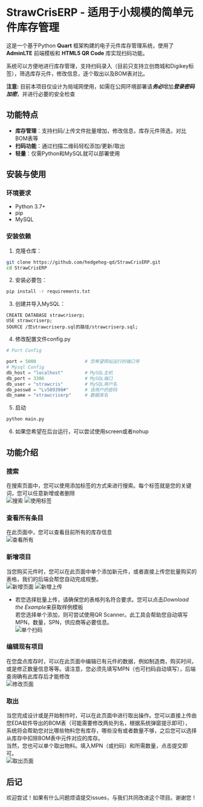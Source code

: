# StrawCrisERP - 适用于小规模的简单元件库存管理

这是一个基于Python **Quart** 框架构建的电子元件库存管理系统，使用了 **AdminLTE** 前端模板和 **HTML5 QR Code** 库实现扫码功能。

系统可以方便地进行库存管理，支持扫码录入（目前只支持立创商城和Digikey标签），筛选库存元件，修改信息，逐个取出以及BOM表对比。

**注意:** 目前本项目仅设计为局域网使用，如需在公网环境部署请***务必***增加***登录密码加密***，并进行必要的安全检查

## 功能特点

- **库存管理**：支持扫码/上传文件批量增加，修改信息，库存元件筛选，对比BOM表等
- **扫码功能**：通过扫描二维码轻松添加/更新/取出
- **轻量**：仅需Python和MySQL就可以部署使用

## 安装与使用

### 环境要求

- Python 3.7+
- pip
- MySQL

### 安装依赖

1. 克隆仓库：
  ```bash
  git clone https://github.com/hedgehog-qd/StrawCrisERP.git
  cd StrawCrisERP
  ```
2. 安装必要包：
  ```bash
  pip install -r requirements.txt
  ```
3. 创建并导入MySQL：
  ```mysql
  CREATE DATABASE strawcriserp;
  USE strawcriserp;
  SOURCE /您strawcriserp.sql的路径/strawcriserp.sql;
  ```
4. 修改配置文件config.py
  ```python
  # Port Config

  port = 5000                  # 您希望网站运行的端口号
  # Mysql Config
  db_host = "localhost"        # MySQL主机
  db_port = 3306               # MySQL端口
  db_user = "strawcris"        # MySQL用户名
  db_passwd = "Lv589398#"      # 该用户的密码
  db_name = "strawcriserp"     # 数据库名
  ```
5. 启动
  ```bash
  python main.py
  ```
6. 如果您希望在后台运行，可以尝试使用screen或者nohup
## 功能介绍
### 搜索
在搜索页面中，您可以使用添加标签的方式来进行搜索。每个标签就是您的关键词，您可以任意新增或者删除  
![搜索](/images/search.png)
![使用标签](/images/search_tag.png)
### 查看所有条目
在此页面中，您可以查看目前所有的库存信息  
![查看所有](/images/viewall.png)
### 新增项目
当您购买元件时，您可以在此页面中单个添加新元件，或者直接上传您批量购买的表格，我们的后端会帮您自动完成规整。  
![新增页面](/images/addnew.png)
![新增上传](/images/addnew_uploadfile.png)
- 若您选择批量上传，请确保您的表格列名符合要求。您可以点击*Download the Example*来获取样例模板  
若您选择单个添加，则可尝试使用QR Scanner。此工具会帮助您自动填写MPN，数量，SPN，供应商等必要信息。  
![单个扫码](/images/addnew_scanQR.png)
### 编辑现有项目
在您盘点库存时，可以在此页面中编辑已有元件的数据，例如制造商，购买时间，或是修正数量信息等等。请注意，您必须先填写MPN（也可扫码自动填写），后端查询确有此库存后才能修改  
![修改页面](/images/edit.png)
### 取出
当您完成设计或是开始制作时，可以在此页面中进行取出操作。您可以直接上传由您EDA软件导出的BOM表（可能需要修改两处列名，根据系统弹窗提示即可），  
系统将会帮助您对比哪些物料您有库存，哪些没有或者数量不够，之后您可以选择从库存中扣除BOM表中元件对应的库存。  
当然，您也可以单个取出物料。填入MPN（或扫码）和所需数量，点击提交即可。  
![取出页面](/images/checkout.png)
## 后记
欢迎尝试！如果有什么问题烦请提交issues，与我们共同改进这个项目。谢谢您！
